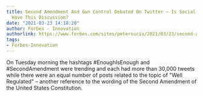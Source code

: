 ```yaml
---
title: Second Amendment And Gun Control Debated On Twitter – Is Social The Place To
  Have This Discussion?
date: "2021-03-23 14:18:20"
author: Forbes - Innovation
authorlink: https://www.forbes.com/sites/petersuciu/2021/03/23/second-amendment-and-gun-control-debated-on-twitter--is-social-the-place-to-have-this-discussion/
tags:
- Forbes-Innovation
---
```

On Tuesday morning the hashtags #EnoughIsEnough and #SecondAmendment were trending and each had more than 30,000 tweets while there were an equal number of posts related to the topic of "Well Regulated" – another reference to the wording of the Second Amendment of the United States Constitution.